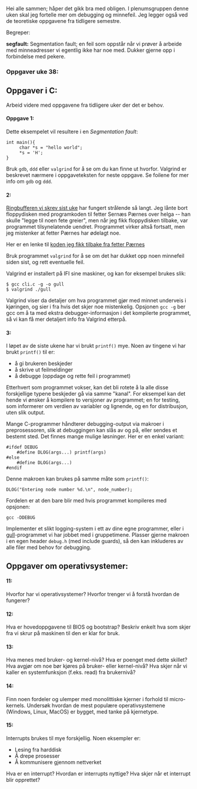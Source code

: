 
Hei alle sammen; håper det gikk bra med obligen. I plenumsgruppen denne uken skal jeg fortelle mer om debugging og minnefeil. Jeg legger også ved de teoretiske oppgavene fra tidligere semestre.

Begreper:

**segfault:** Segmentation fault; en feil som oppstår når vi prøver å arbeide med minneadresser vi egentlig ikke har noe med. Dukker gjerne opp i forbindelse med pekere.


### Oppgaver uke 38:

## Oppgaver i C:

Arbeid videre med oppgavene fra tidligere uker der det er behov.

#### Oppgave 1:

Dette eksempelet vil resultere i en *Segmentation fault*:

    int main(){
         char *s = "hello world";
         *s = 'H';
    }

Bruk `gdb`, `ddd` eller `valgrind` for å se om du kan finne ut hvorfor. Valgrind er beskrevet nærmere i oppgaveteksten for neste oppgave. Se foilene for mer info om `gdb` og `ddd`.



#### 2:

[Ringbufferen vi skrev sist uke](.) har fungert strålende så langt. Jeg lånte bort floppydisken med programkoden til fetter Sernæs Pærnes over helga -- han skulle "legge til noen fete greier", men når jeg fikk floppydisken tilbake, var programmet tilsynelatende uendret. Programmet virker altså fortsatt, men jeg mistenker at fetter Pærnes har ødelagt noe.

Her er en lenke til [koden jeg fikk tilbake fra fetter Pærnes](.)

Bruk programmet `valgrind` for å se om det har dukket opp noen minnefeil siden sist, og rett eventuelle feil.

Valgrind er installert på IFI sine maskiner, og kan for eksempel brukes slik:

    $ gcc cli.c -g -o gull
    $ valgrind ./gull

Valgrind viser da detaljer om hva programmet gjør med minnet underveis i kjøringen, og sier i fra hvis det skjer noe mistenkelig. Opsjonen `gcc -g` ber gcc om å ta med ekstra debugger-informasjon i det kompilerte programmet, så vi kan få mer detaljert info fra Valgrind etterpå.

#### 3:

I løpet av de siste ukene har vi brukt `printf()` mye. Noen av tingene vi har brukt `printf()` til er:

- å gi brukeren beskjeder
- å skrive ut feilmeldinger
- å debugge (oppdage og rette feil i programmet)

Etterhvert som programmet vokser, kan det bli rotete å la alle disse forskjellige typene beskjeder gå via samme "kanal". For eksempel kan det hende vi ønsker å kompilere to versjoner av programmet; en for testing, som informerer om verdien av variabler og lignende, og en for distribusjon, uten slik output.

Mange C-programmer håndterer debugging-output via makroer i preprosessoren, slik at debuggingen kan slås av og på, eller sendes et bestemt sted. Det finnes mange mulige løsninger. Her er en enkel variant:

    #ifdef DEBUG
        #define DLOG(args...) printf(args)
    #else
        #define DLOG(args...)
    #endif

Denne makroen kan brukes på samme måte som `printf()`:

    DLOG("Entering node number %d.\n", node_number);

Fordelen er at den bare blir med hvis programmet kompileres med opsjonen:

    gcc -DDEBUG

Implementer et slikt logging-system i ett av dine egne programmer, eller i [gull](.)-programmet vi har jobbet med i gruppetimene. Plasser gjerne makroen i en egen header `debug.h` (med include guards), så den kan inkluderes av alle filer med behov for debugging.


## Oppgaver om operativsystemer:

#### 11:

Hvorfor har vi operativsystemer? Hvorfor trenger vi å forstå hvordan
de fungerer?


#### 12:

Hva er hovedoppgavene til BIOS og bootstrap? Beskriv enkelt hva som skjer fra vi skrur på maskinen til den er klar for bruk.


#### 13:

Hva menes med bruker- og kernel-nivå? Hva er poenget med dette skillet? Hva avgjør om noe bør kjøres på bruker- eller kernel-nivå? Hva skjer når vi kaller en systemfunksjon (f.eks. read) fra brukernivå?


#### 14:

Finn noen fordeler og ulemper med monolittiske kjerner i forhold til micro-kernels. Undersøk hvordan de mest populære operativsystemene (Windows, Linux, MacOS) er bygget, med tanke på kjernetype.


#### 15:

Interrupts brukes til mye forskjellig. Noen eksempler er:

- Lesing fra harddisk
- Å drepe prosesser
- Å kommunisere gjennom nettverket

Hva er en interrupt? Hvordan er interrupts nyttige? Hva skjer når et interrupt blir opprettet?
